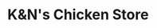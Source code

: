---
title: "K&N's Chicken Store"
url: /karachi/kandns-chicken-store-9th-commercial-street/
shop: shop
---
